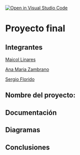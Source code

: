 [![Open in Visual Studio Code](https://classroom.github.com/assets/open-in-vscode-2e0aaae1b6195c2367325f4f02e2d04e9abb55f0b24a779b69b11b9e10269abc.svg)](https://classroom.github.com/online_ide?assignment_repo_id=19632572&assignment_repo_type=AssignmentRepo)
# Proyecto final

## Integrantes

[Maicol Linares](https://github.com/Maiik14)

[Ana Maria Zambrano](https://github.com/anazambranolozano)

[Sergio Florido](https://github.com/sergioflorido)

## Nombre del proyecto: 


## Documentación


## Diagramas


## Conclusiones


<!-- Crear una carpeta src e incluir en ella los códigos y/o el proyecto de mplab-->
